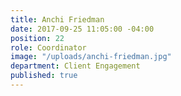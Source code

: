 ```yaml
---
title: Anchi Friedman
date: 2017-09-25 11:05:00 -04:00
position: 22
role: Coordinator
image: "/uploads/anchi-friedman.jpg"
department: Client Engagement
published: true
---
```

